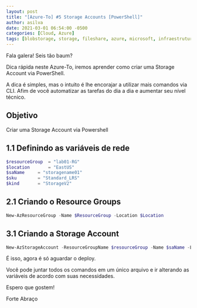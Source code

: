 ```yaml
---
layout: post
title: "[Azure-To] #5 Storage Accounts [PowerShell]"
author: asilva
date: 2021-03-01 06:54:00 -0500
categories: [Cloud, Azure]
tags: [blobstorage, storage, fileshare, azure, microsoft, infraestrutura, poweshell]
---
```


Fala galera! Seis tão baum?

Dica rápida neste Azure-To, iremos aprender como criar uma Storage Account via PowerShell.

A dica é simples, mas o intuito é lhe encorajar a utilizar mais comandos via CLI. Afim de você automatizar as tarefas do dia a dia e aumentar seu nível técnico.

## **Objetivo**

Criar uma Storage Account via Powershell

## **1.1 Definindo as variáveis de rede**

```powershell
$resourceGroup  = "lab01-RG"
$location       = "EastUS"
$saName 	= "storagename01"
$sku		= "Standard_LRS"
$kind		= "StorageV2"
```

## **2.1 Criando o Resource Groups**

```powershell
New-AzResourceGroup -Name $ResourceGroup -Location $Location
```

## **3.1 Criando a Storage Account**

```powershell
New-AzStorageAccount -ResourceGroupName $resourceGroup -Name $saName -Location $location -SkuName $sku -Kind $kind
```

É isso, agora é só aguardar o deploy.

Você pode juntar todos os comandos em um único arquivo e ir alterando as variáveis de acordo com suas necessidades.

Espero que gostem!

Forte Abraço
